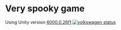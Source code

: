 # Very spooky game
Using Unity version [6000.0.26f1](https://unity.com/releases/editor/whats-new/6000.0.26#installs)
[![volkswagen status](https://auchenberg.github.io/volkswagen/volkswargen_ci.svg?v=1)](https://github.com/auchenberg/volkswagen)

